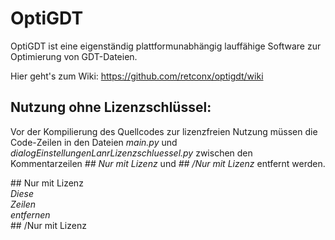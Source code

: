 # OptiGDT
OptiGDT ist eine eigenständig plattformunabhängig lauffähige Software zur Optimierung von GDT-Dateien.

Hier geht's zum Wiki: https://github.com/retconx/optigdt/wiki

## Nutzung ohne Lizenzschlüssel:
Vor der Kompilierung des Quellcodes zur lizenzfreien Nutzung müssen die Code-Zeilen in den Dateien _main.py_ und _dialogEinstellungenLanrLizenzschluessel.py_ zwischen den Kommentarzeilen _## Nur mit Lizenz_ und _## /Nur mit Lizenz_ entfernt werden.

\#\# Nur mit Lizenz
<br />_Diese
<br />Zeilen
<br />entfernen_
<br />\#\# /Nur mit Lizenz
